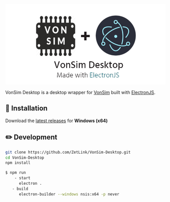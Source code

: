 ![splash](img/gh-icon.png)

VonSim Desktop is a desktop wrapper for [VonSim](https://github.com/vonsim/vonsim) built with [ElectronJS](https://github.com/electron/electron). 


## 📀 Installation

Download the [latest releases](https://github.com/ZetLink/VonSim-Desktop/releases) for **Windows (x64)**

## ✏️ Development

```sh
git clone https://github.com/ZetLink/VonSim-Desktop.git
cd VonSim-Desktop
npm install
```

```sh
$ npm run
    - start
      electron .
   - build
      electron-builder --windows nsis:x64 -p never
```
